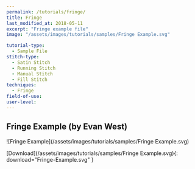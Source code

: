```yaml
---
permalink: /tutorials/fringe/
title: Fringe
last_modified_at: 2018-05-11
excerpt: "Fringe example file"
image: "/assets/images/tutorials/samples/Fringe Example.svg"

tutorial-type:
  - Sample File
stitch-type:
  - Satin Stitch
  - Running Stitch
  - Manual Stitch
  - Fill Stitch
techniques:
  - Fringe
field-of-use:
user-level: 
---
```

## Fringe Example (by Evan West)

![Fringe Example](/assets/images/tutorials/samples/Fringe Example.svg)

[Download](/assets/images/tutorials/samples/Fringe Example.svg){: download="Fringe-Example.svg" }
